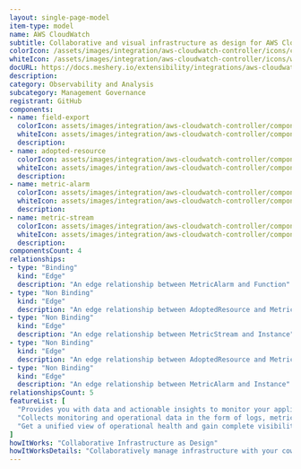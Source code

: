 ```yaml
---
layout: single-page-model
item-type: model
name: AWS CloudWatch
subtitle: Collaborative and visual infrastructure as design for AWS CloudWatch
colorIcon: /assets/images/integration/aws-cloudwatch-controller/icons/color/aws-cloudwatch-controller-color.svg
whiteIcon: /assets/images/integration/aws-cloudwatch-controller/icons/white/aws-cloudwatch-controller-white.svg
docURL: https://docs.meshery.io/extensibility/integrations/aws-cloudwatch-controller
description: 
category: Observability and Analysis
subcategory: Management Governance
registrant: GitHub
components: 
- name: field-export
  colorIcon: assets/images/integration/aws-cloudwatch-controller/components/field-export/icons/color/field-export-color.svg
  whiteIcon: assets/images/integration/aws-cloudwatch-controller/components/field-export/icons/white/field-export-white.svg
  description: 
- name: adopted-resource
  colorIcon: assets/images/integration/aws-cloudwatch-controller/components/adopted-resource/icons/color/adopted-resource-color.svg
  whiteIcon: assets/images/integration/aws-cloudwatch-controller/components/adopted-resource/icons/white/adopted-resource-white.svg
  description: 
- name: metric-alarm
  colorIcon: assets/images/integration/aws-cloudwatch-controller/components/metric-alarm/icons/color/metric-alarm-color.svg
  whiteIcon: assets/images/integration/aws-cloudwatch-controller/components/metric-alarm/icons/white/metric-alarm-white.svg
  description: 
- name: metric-stream
  colorIcon: assets/images/integration/aws-cloudwatch-controller/components/metric-stream/icons/color/metric-stream-color.svg
  whiteIcon: assets/images/integration/aws-cloudwatch-controller/components/metric-stream/icons/white/metric-stream-white.svg
  description: 
componentsCount: 4
relationships: 
- type: "Binding"
  kind: "Edge"
  description: "An edge relationship between MetricAlarm and Function"
- type: "Non Binding"
  kind: "Edge"
  description: "An edge relationship between AdoptedResource and MetricAlarm"
- type: "Non Binding"
  kind: "Edge"
  description: "An edge relationship between MetricStream and Instance"
- type: "Non Binding"
  kind: "Edge"
  description: "An edge relationship between AdoptedResource and MetricStream"
- type: "Non Binding"
  kind: "Edge"
  description: "An edge relationship between MetricAlarm and Instance"
relationshipsCount: 5
featureList: [
  "Provides you with data and actionable insights to monitor your applications, respond to system-wide performance changes, and optimize resource utilization.",
  "Collects monitoring and operational data in the form of logs, metrics, and traces.",
  "Get a unified view of operational health and gain complete visibility of your AWS resources, applications, and services running on AWS and on-premises."
]
howItWorks: "Collaborative Infrastructure as Design"
howItWorksDetails: "Collaboratively manage infrastructure with your coworkers synchronously sharing the same designs."
---
```

